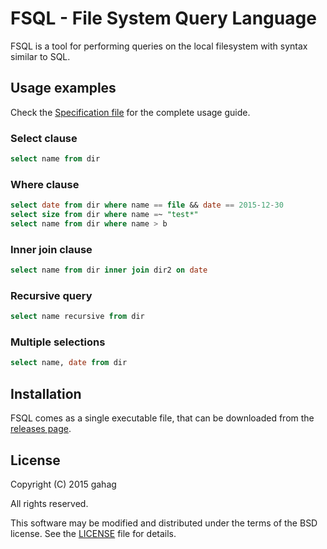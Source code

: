 # FSQL - File System Query Language

FSQL is a tool for performing queries on the local filesystem
with syntax similar to SQL.

## Usage examples
Check the [Specification file](Specification) for the complete usage guide.

### Select clause
```sql
select name from dir
```

### Where clause
```sql
select date from dir where name == file && date == 2015-12-30
select size from dir where name =~ "test*"
select name from dir where name > b
```

### Inner join clause
```sql
select name from dir inner join dir2 on date
```

### Recursive query
```sql
select name recursive from dir
```

### Multiple selections
```sql
select name, date from dir
```

## Installation

FSQL comes as a single executable file, that can be downloaded from the
[releases page](https://github.com/gahag/FSQL/releases).

## License

Copyright (C) 2015 gahag

All rights reserved.

This software may be modified and distributed under the terms
of the BSD license. See the [LICENSE](LICENSE) file for details.

